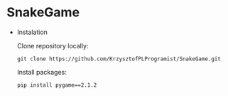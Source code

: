 # SnakeGame

* Instalation
  
    Clone repository locally:

      git clone https://github.com/KrzysztofPLProgramist/SnakeGame.git
  
    Install packages:
  
      pip install pygame==2.1.2

